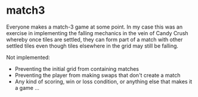 # match3
Everyone makes a match-3 game at some point. In my case this was an exercise in implementing the falling mechanics in the vein of Candy
Crush whereby once tiles are settled, they can form part of a match with other settled tiles even though tiles elsewhere in the grid may
still be falling.

Not implemented:
* Preventing the initial grid from containing matches
* Preventing the player from making swaps that don't create a match
* Any kind of scoring, win or loss condition, or anything else that makes it a game ...
